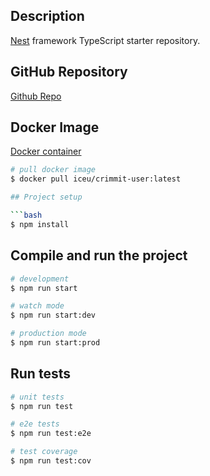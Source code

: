 ## Description

[Nest](https://github.com/nestjs/nest) framework TypeScript starter repository.

## GitHub Repository
[Github Repo](https://github.com/i-ceu/crimmit-user) 

## Docker Image 
[Docker container](https://hub.docker.com/r/iceu/crimmit-user)

```bash
# pull docker image
$ docker pull iceu/crimmit-user:latest

## Project setup

```bash
$ npm install
```

## Compile and run the project

```bash
# development
$ npm run start

# watch mode
$ npm run start:dev

# production mode
$ npm run start:prod
```

## Run tests

```bash
# unit tests
$ npm run test

# e2e tests
$ npm run test:e2e

# test coverage
$ npm run test:cov
```
